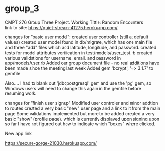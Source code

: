 # group_3
CMPT 276 Group Three Project. Working Tittle: Random Encounters  
link to site: https://quiet-stream-41275.herokuapp.com/

changes for "basic user model":
  created user controller (still at default values)
  created user model found in db/migrate, which has one main file and three "add" files which add latitude, longitude, and password.
  created tests for model attributes verification in test/models/user_test.rb
  created various validations for username, email, and password in app/models/user.rb
  Added our group document file - no real additions have been made since the meeting last week
  Added gem 'bcrypt', '~> 3.1.7' to gemfile

  Also.... I had to blank out 'jdbcpostgresql' gem and use the 'pg' gem, so Windows users will need to change this again in the gemfile
  before resuming work.

changes for "finish user signup"
  Modified user controler and minor addtion to routes
  created a very basic "new" user page and a link to it from the main page
    Some validations implemented but more to be added
  created a very basic "show" (profile page), which is currently displayed upon signing upon
     so far I have not figured out how to indicate which "boxes" where clicked.

New app link

https://secure-gorge-21030.herokuapp.com/
